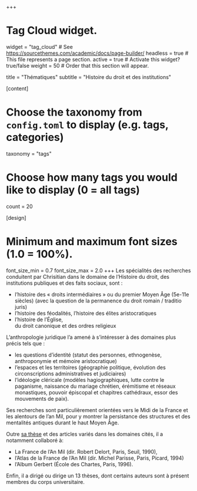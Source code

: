 +++
# Tag Cloud widget.
widget = "tag_cloud"  # See https://sourcethemes.com/academic/docs/page-builder/
headless = true  # This file represents a page section.
active = true  # Activate this widget? true/false
weight = 50  # Order that this section will appear.

title = "Thématiques"
subtitle = "Histoire du droit et des institutions"

[content]
  # Choose the taxonomy from `config.toml` to display (e.g. tags, categories)
  taxonomy = "tags"
  
  # Choose how many tags you would like to display (0 = all tags)
  count = 20

[design]
  # Minimum and maximum font sizes (1.0 = 100%).
  font_size_min = 0.7
  font_size_max = 2.0
+++
Les spécialités des recherches conduitent par Chrisitian dans le domaine de l’Histoire du droit, des institutions publiques et des faits sociaux, sont :

- l’histoire des « droits intermédiaires » ou du premier Moyen Âge (5e-11e siècles) (avec la question de la permanence du droit romain / traditio juris)
- l’histoire des féodalités, l’histoire des élites aristocratiques
- l’histoire de l’Église, <br/>du droit canonique et des ordres religieux
  
L’anthropologie juridique l’a amené à s’intéresser à des domaines plus précis tels que :

- les questions d’identité (statut des personnes, ethnogenèse, anthroponymie et mémoire aristocratique)
- l’espaces et les territoires (géographie politique, évolution des circonscriptions administratives et judiciaires)
- l’idéologie cléricale (modèles hagiographiques, lutte contre le paganisme, naissance du mariage chrétien, érémitisme et réseaux monastiques, pouvoir épiscopal et chapitres cathédraux, essor des mouvements de paix).

Ses recherches sont particulièrement orientées vers le Midi de la France et les alentours de l’an Mil, pour y montrer la persistance des structures et des mentalités antiques durant le haut Moyen Âge.

Outre [sa thèse](https://www.academia.edu/3513062/LAuvergne_et_ses_marges_Velay_G%C3%A9vaudan_du_VIIIe_au_XIe_si%C3%A8cle_La_fin_du_monde_antique_th%C3%A8se_r%C3%A9%C3%A9dition_2007_{:target="_blank"}) et des articles variés dans les domaines cités, il a notamment collaboré à:

- La France de l’An Mil (dir. Robert Delort, Paris, Seuil, 1990), 
- l’Atlas de la France de l’An Mil (dir. Michel Parisse, Paris, Picard, 1994)
- l’Album Gerbert (École des Chartes, Paris, 1996).

Enfin, il a dirigé ou dirige un 13 thèses, dont certains auteurs sont à présent membres du corps universitaire.